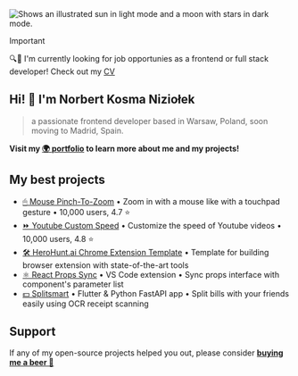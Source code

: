  
<picture>
  <source media="(prefers-color-scheme: dark)" srcset="https://github.com/nizioleque/nizioleque/assets/92390086/da3a381b-29fd-4b5a-9c92-f46666ff59af">
  <source media="(prefers-color-scheme: light)" srcset="https://github.com/nizioleque/nizioleque/assets/92390086/5ad45e68-d837-45e4-a27c-5cafb559df08">
  <img alt="Shows an illustrated sun in light mode and a moon with stars in dark mode." src="https://github.com/nizioleque/nizioleque/assets/92390086/da3a381b-29fd-4b5a-9c92-f46666ff59af">
</picture>

> [!IMPORTANT]
> 🔍👀 I'm currently looking for job opportunies as a frontend or full stack developer! Check out my [CV](https://github.com/user-attachments/files/16036111/CV.Norbert.Niziolek.pdf)


## Hi! 👋 I'm Norbert Kosma Niziołek

> a passionate frontend developer based in Warsaw, Poland, soon moving to Madrid, Spain.

**Visit my [🌍 portfolio](https://niziolek.dev/) to learn more about me and my projects!**

## My best projects

- [🖱 Mouse Pinch-To-Zoom](https://github.com/nizioleque/mouse-pinch-to-zoom) • Zoom in with a mouse like with a touchpad gesture • 10,000 users, 4.7 ⭐
- [⏩ Youtube Custom Speed](https://github.com/nizioleque/youtube-custom-speed) • Customize the speed of Youtube videos • 10,000 users, 4.8 ⭐
- [🛠️ HeroHunt.ai Chrome Extension Template](https://github.com/herohunt-ai/chrome-extension-react-mui) • Template for building browser extension with state-of-the-art tools
- [⚛️ React Props Sync](https://github.com/herohunt-ai/react-props-sync) • VS Code extension • Sync props interface with component's parameter list
- [💵 Splitsmart](https://splitsmart.niziolek.dev) • Flutter & Python FastAPI app • Split bills with your friends easily using OCR receipt scanning

## Support

If any of my open-source projects helped you out, please consider [**buying me a beer 🍺**](https://www.buymeacoffee.com/nizioleque)

